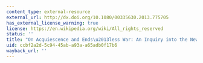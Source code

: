 ```yaml
---
content_type: external-resource
external_url: http://dx.doi.org/10.1080/00335630.2013.775705
has_external_license_warning: true
license: https://en.wikipedia.org/wiki/All_rights_reserved
status: ''
title: "On Acquiescence and Ends\u2013less War: An Inquiry into the New War Rhetoric"
uid: ccbf2a2d-5c94-45ab-a93a-a65adb0f17b6
wayback_url: ''
---
```

